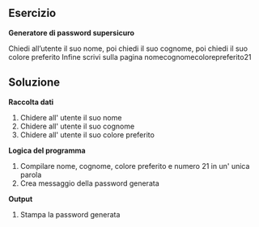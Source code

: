 ## Esercizio

**Generatore di password supersicuro**

Chiedi all’utente il suo nome,
poi chiedi il suo cognome,
poi chiedi il suo colore preferito
Infine scrivi sulla pagina nomecognomecolorepreferito21

## Soluzione

**Raccolta dati**
1. Chidere all' utente il suo nome
2. Chidere all' utente il suo cognome
3. Chidere all' utente il suo colore preferito

**Logica del programma**
1. Compilare nome, cognome, colore preferito e numero 21 in un' unica parola
2. Crea messaggio della password generata

**Output**
1. Stampa la password generata
